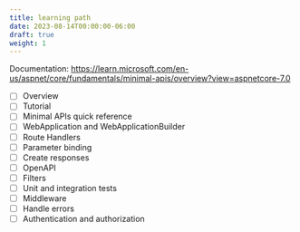 ```yaml
---
title: learning path
date: 2023-08-14T00:00:00-06:00
draft: true
weight: 1
---
```


Documentation: https://learn.microsoft.com/en-us/aspnet/core/fundamentals/minimal-apis/overview?view=aspnetcore-7.0

- [ ] Overview
- [ ] Tutorial
- [ ] Minimal APIs quick reference
- [ ] WebApplication and WebApplicationBuilder
- [ ] Route Handlers
- [ ] Parameter binding
- [ ] Create responses
- [ ] OpenAPI
- [ ] Filters
- [ ] Unit and integration tests
- [ ] Middleware
- [ ] Handle errors
- [ ] Authentication and authorization